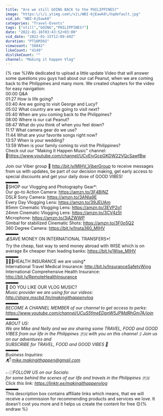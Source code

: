 ```yaml
---
title: "Are we still GOING BACK to the PHILIPPINES?"
image: "https:\/\/i.ytimg.com\/vi\/WBI-6jEawk0\/hqdefault.jpg"
vid_id: "WBI-6jEawk0"
categories: "Travel-Events"
tags: ["still","GOING","PHILIPPINES?"]
date: "2022-01-16T03:43:52+03:00"
vid_date: "2022-01-15T12:09:49Z"
duration: "PT16M36S"
viewcount: "58842"
likeCount: "4149"
dislikeCount: ""
channel: "Making it happen Vlog"
---
```

{% raw %}We dedicated to upload a little update Video that will answer some questions you guys had about our cat Peanut, when we are coming back to the Philippines and many more. We created chapters for the video for easy navigation:<br />00:00 Q&amp;A <br />01:27 How is life going?<br />03:40 Are we going to visit George and Lucy?<br />05:02 What country are we going to visit next?<br />05:40 When are you coming back to the Philippines?<br />08:00 Where is our cat Peanut?<br />08:47 What do you think of when you feel down?<br />11:17 What camera gear do we use?<br />11:44 What are your favorite songs right now?<br />13:57 When is your wedding?<br />13:59 When is your family coming to visit the Philippines?<br />Check out our &quot;Making It Happen Music&quot; channel: <br />🎥<a rel="nofollow" target="blank" href="https://www.youtube.com/channel/UCvEjvGcpGKDW22VQcSawfBw">https://www.youtube.com/channel/UCvEjvGcpGKDW22VQcSawfBw</a><br /><br />Join our Viber group 📲 <a rel="nofollow" target="blank" href="http://bit.ly/MIHV_ViberGroup">http://bit.ly/MIHV_ViberGroup</a> to receive messages from us with updates, be part of our decision making, get early access to special discounts and get your daily dose of GOOD VIBES!<br />▬▬▬<br />🎥SHOP our Vlogging and Photography Gear*:<br />Our go-to Action Camera: <a rel="nofollow" target="blank" href="https://amzn.to/3F4BINZ">https://amzn.to/3F4BINZ</a><br />DSLR Sony Camera: <a rel="nofollow" target="blank" href="https://amzn.to/3ANIa9E">https://amzn.to/3ANIa9E</a><br />Every Day Vlogging Lens: <a rel="nofollow" target="blank" href="https://amzn.to/39JEUAm">https://amzn.to/39JEUAm</a><br />85mm Cinematic Vlogging Lens: <a rel="nofollow" target="blank" href="https://amzn.to/3EVP2o1">https://amzn.to/3EVP2o1</a><br />24mm Cinematic Vlogging Lens: <a rel="nofollow" target="blank" href="https://amzn.to/3CV4z5t">https://amzn.to/3CV4z5t</a><br />Microphone: <a rel="nofollow" target="blank" href="https://amzn.to/3iAZWWP">https://amzn.to/3iAZWWP</a> <br />Gimbal for stabilized Cinematic Shots: <a rel="nofollow" target="blank" href="https://amzn.to/3F0o5Q2">https://amzn.to/3F0o5Q2</a><br />360 Degree Camera: <a rel="nofollow" target="blank" href="https://bit.ly/Insta360_MIHV">https://bit.ly/Insta360_MIHV</a><br />▬▬▬<br />💰SAVE MONEY ON INTERNATIONAL TRANSFERS*! <br />Try the cheap, fast way to send money abroad with WISE which is on average 8x cheaper than leading banks: <a rel="nofollow" target="blank" href="https://bit.ly/Wise_MIHV">https://bit.ly/Wise_MIHV</a><br />▬▬▬<br />👩🏻‍⚕️HEALTH INSURANCE we are using*<br />International Travel Medical Insurance: <a rel="nofollow" target="blank" href="http://bit.ly/InsuranceSafetyWing">http://bit.ly/InsuranceSafetyWing</a><br />International Comprehensive Health Insurance: <a rel="nofollow" target="blank" href="http://bit.ly/RemoteHealthInsurance">http://bit.ly/RemoteHealthInsurance</a><br />▬▬▬<br />🎵 DO YOU LIKE OUR VLOG MUSIC?*<br />Music provider we are using for our videos: <a rel="nofollow" target="blank" href="http://share.mscbd.fm/makingithappenvlog">http://share.mscbd.fm/makingithappenvlog</a><br />▬▬▬<br />BECOME A CHANNEL MEMBER of our channel to get access to perks:<br /><a rel="nofollow" target="blank" href="https://www.youtube.com/channel/UCuS5fmeEDpnW5JPMdRhGm7A/join">https://www.youtube.com/channel/UCuS5fmeEDpnW5JPMdRhGm7A/join</a><br />▬▬▬<br />ABOUT US:<br />We are Mike and Nelly and we are sharing some TRAVEL, FOOD and  GOOD VIBES from our life in the Philippines 🇵🇭 with you on this channel :) Join us on our adventures and <br />SUBSCRIBE for TRAVEL, FOOD and  GOOD VIBES 🌴 <br />▬▬▬<br />Business Inquiries:<br />📬 mike.makingithappen@gmail.com<br /><br />👉🏼FOLLOW US on our Socials:<br />for some behind the scenes of our life and travels in the Philippines 🇵🇭 Click this link: <a rel="nofollow" target="blank" href="https://linktr.ee/makingithappenvlog">https://linktr.ee/makingithappenvlog</a><br />▬▬▬<br />* This description box contains affiliate links which means, that we will receive a commission for recommending products and services we love. It doesn't cost you more and it helps us create the content for free 😊{% endraw %}
